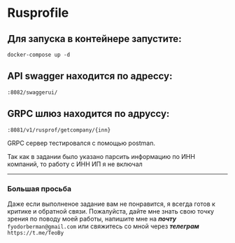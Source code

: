 # Rusprofile

## Для запуска в контейнере запустите:
```docker-compose up -d```
## API swagger находится по адрессу:
```:8082/swaggerui/```
## GRPC шлюз находится по адруссу:
```:8081/v1/rusprof/getcompany/{inn}```

GRPC сервер тестировался с помощью postman.

Так как в задании было указано парсить информацию по ИНН компаний, то работу с ИНН ИП я не включал

***
### Большая просьба

Даже если выполненое задание вам не понравится, я всегда готов к критике и обратной связи. Пожалуйста, дайте мне знать свою точку зрения по поводу моей работы, напишите мне на ***почту*** ```fyodorberman@gmail.com``` или свяжитесь со мной через ***телеграм*** ```https://t.me/TeoBy```

